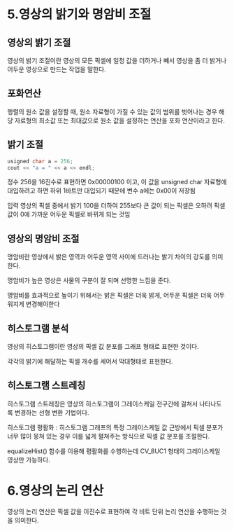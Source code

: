 # 5.영상의 밝기와 명암비 조절

## 영상의 밝기 조절

영상의 밝기 조절이란 영상의 모든 픽셀에 일정 값을 더하거나 빼서 영상을 좀 더 밝거나 어두운 영상으로 만드는 작업을 말한다.

## 포화연산

행렬의 원소 값을 설정할 때, 원소 자료형이 가질 수 있는 값의 범위를 벗어나는 경우 
해당 자료형의 최소값 또는 최대값으로 원소 값을 설정하는 연산을 포화 연산이라고 한다.

## 밝기 조절

``` c++
usigned char a = 256;
cout << "a = " << a << endl;
```

정수 256을 16진수로 표현하면 0x00000100 이고, 이 값을 unsigned char 자료형에 대입하려고 하면 하위 1바트만 대입되기 때문에 변수 a에는 0x00이 저장됨

입력 영상의 픽셀 중에서 밝기 100을 더하여 255보다 큰 값이 되는 픽셀은 오하려 픽셀 값이 0에 가까운 어두운 픽셀로 바뀌게 되는 것임

## 영상의 명암비 조절

명암비란 영상에서 밝은 영역과 어두운 영역 사이에 드러나는 밝기 차이의 강도를 의미한다.

명암비가 높은 영상은 사물의 구분이 잘 되며 선명한 느낌을 준다.

명암비를 효과적으로 높이기 위해서는 밝은 픽셀은 더욱 밝게, 어두운 픽셀은 더욱 어두워지게 변경해야한다



## 히스토그램 분석

영상의 히스토그램이란 영상의 픽셀 값 분포를 그래프 형태로 표현한 것이다.

각각의 밝기에 해달하는 픽셀 개수를 세어서 막대형태로 표현한다.

## 히스토그램 스트레칭

히스토그램 스트레칭은 영상의 히스토그램이 그레이스케일 전구간에 걸쳐서 나타나도록 변경하는 선형 변환 기법이다.

히스토그램 평활화 : 히스토그램 그래프의 특정 그레이스케일 값 근방에서 픽셀 분포가 너무 많이 뭉쳐 있는 경우 이를 넓게 펼쳐주는 방식으로 픽셀 값 분포를 조절한다.

equalizeHist() 함수를 이용해 평활화를 수행하는데 CV_8UC1 형태의 그레이스케일 영상만 가능하다.


# 6.영상의 논리 연산

영상의 논리 연산은 픽셀 값을 이진수로 표현하여 각 비트 단위 논리 연산을 수행하는 것을 의미한다.

